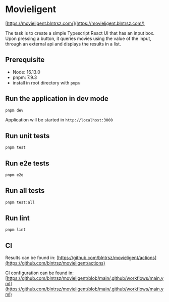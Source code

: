 # Movieligent

[https://movieligent.blntrsz.com/](https://movieligent.blntrsz.com/)

The task is to create a simple Typescript React UI that has an input box. Upon pressing a button, it queries movies using the value of the input, through an external api and displays the results in a list.

## Prerequisite

- Node: 16.13.0
- pnpm: 7.9.3
- install in root directory with `pnpm`

## Run the application in dev mode

```bash
pnpm dev
```

Application will be started in `http://localhost:3000`

## Run unit tests

```bash
pnpm test
```

## Run e2e tests

```bash
pnpm e2e
```

## Run all tests

```bash
pnpm test:all
```

## Run lint

```bash
pnpm lint
```

## CI

Results can be found in: [https://github.com/blntrsz/movieligent/actions](https://github.com/blntrsz/movieligent/actions)

CI configuration can be found in: [https://github.com/blntrsz/movieligent/blob/main/.github/workflows/main.yml](https://github.com/blntrsz/movieligent/blob/main/.github/workflows/main.yml)
